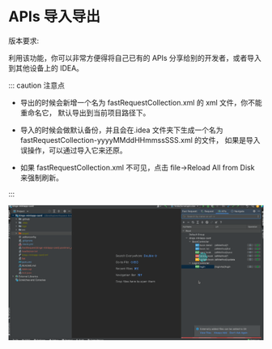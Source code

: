 ---
---

# APIs 导入导出

版本要求: <Badge text="2022.1.4.0" /> <Badge text="废弃" type="danger"/>

利用该功能，你可以非常方便得将自己已有的 APIs 分享给别的开发者，或者导入到其他设备上的 IDEA。

::: caution 注意点

- 导出的时候会新增一个名为 fastRequestCollection.xml 的 xml 文件，你不能重命名它， 默认导出到当前项目路径下。

- 导入的时候会做默认备份，并且会在.idea 文件夹下生成一个名为 fastRequestCollection-yyyyMMddHHmmssSSS.xml 的文件，
  如果是导入误操作，可以通过导入它来还原。

- 如果 fastRequestCollection.xml 不可见，点击 file->Reload All from Disk 来强制刷新。

:::

![exportImportApis](/img/exportImportApis.gif)
